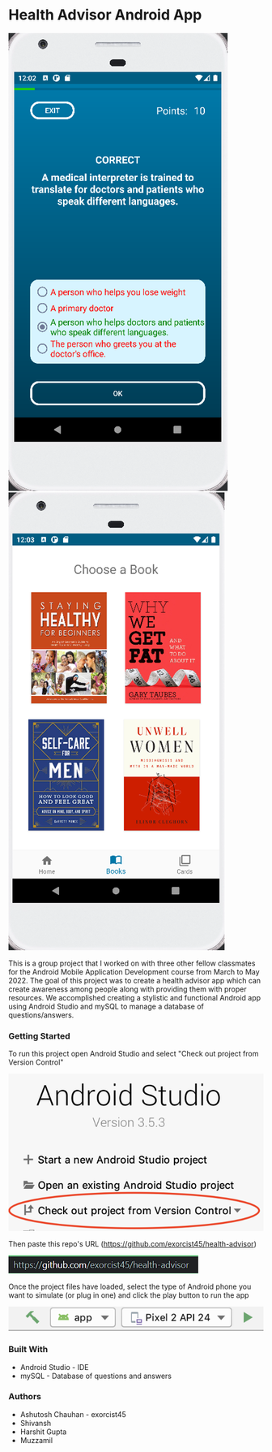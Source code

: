 # Health Advisor Android App

![Demo](Pictures/demoPic1.png)
![Demo](Pictures/demoPic2.png)


This is a group project that I worked on with three other fellow classmates for the Android Mobile Application Development course from March to May 2022. The goal of this project was to create a health advisor app which can create awareness among people along with providing them with proper resources. We accomplished creating a stylistic and functional Android app using Android Studio and mySQL to manage a database of questions/answers. 

### Getting Started 
To run this project open Android Studio and select "Check out project from Version Control" 

![Step 1](Pictures/screen1.png)

Then paste this repo's URL (https://github.com/exorcist45/health-advisor)

![Step 2](Pictures/screen2.png)

Once the project files have loaded, select the type of Android phone you want to simulate (or plug in one) and click the play button to run the app

![Step 3](Pictures/screen3.png)


### Built With 

* Android Studio - IDE
* mySQL - Database of questions and answers 

### Authors 

* Ashutosh Chauhan - exorcist45
* Shivansh 
* Harshit Gupta
* Muzzamil





